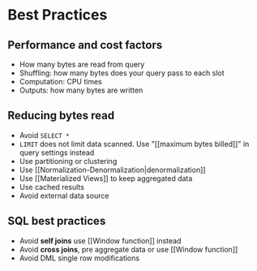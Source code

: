 # Best Practices

## Performance and cost factors
- How many bytes are read from query
- Shuffling: how many bytes does your query pass to each slot
- Computation: CPU times
- Outputs: how many bytes are written

## Reducing bytes read
- Avoid `SELECT *`
- `LIMIT` does not limit data scanned. Use "[[maximum bytes billed]]" in query settings instead
- Use partitioning or clustering
- Use [[Normalization-Denormalization|denormalization]]
- Use [[Materialized Views]] to keep aggregated data
- Use cached results
- Avoid external data source

## SQL best practices
- Avoid **self joins** use [[Window function]] instead
- Avoid **cross joins**, pre aggregate data or use [[Window function]]
- Avoid DML single row modifications

